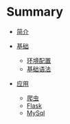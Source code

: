 # Summary

* [简介](README.md)

* [基础]()
    * [环境配置](./BASE/Environment.md)
    * [基础语法](./BASE/Basic.md)

* [应用]()
    * [爬虫](./应用/Spider.md)
    * [Flask](./应用/Flask.md)
    * [MySql](./应用/PyMySql.md)


    